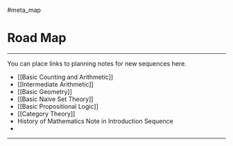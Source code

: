 #meta_map 

# Road Map

---

You can place links to planning notes for new sequences here.

- [[Basic Counting and Arithmetic]]
- [[Intermediate Arithmetic]]
- [[Basic Geometry]]
- [[Basic Naive Set Theory]]
- [[Basic Propositional Logic]]
- [[Category Theory]]
- History of Mathematics Note in Introduction Sequence
- 


---